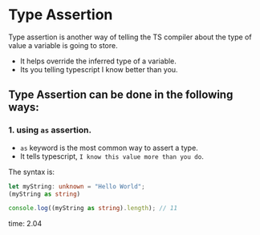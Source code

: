 # Type Assertion 

Type assertion is another way of telling the TS compiler about the type of value a variable is going to store. 

- It helps override the inferred type of a variable. 
- Its you telling typescript I know better than you. 

## Type Assertion can be done in the following ways:

### 1. using `as` assertion.
- `as` keyword is the most common way to assert a type. 
- It tells typescript, `I know this value more than you do`.

The syntax is:

```ts
let myString: unknown = "Hello World";
(myString as string)

console.log((myString as string).length); // 11
```

time: 2.04

